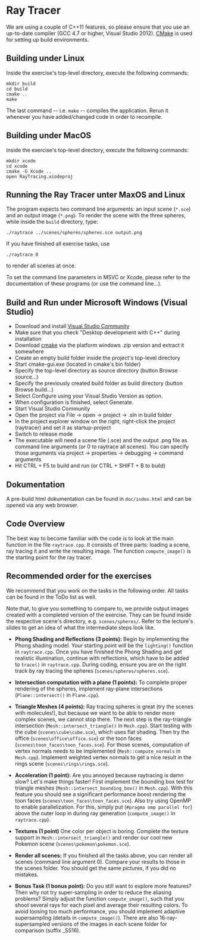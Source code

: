 Ray Tracer
==========

We are using a couple of C++11 features, so please ensure that you use an up-to-date compiler (GCC 4.7 or higher, Visual Studio 2012). [CMake](www.cmake.org) is used for setting up build environments.

Building under Linux
--------------------

Inside the exercise's top-level directory, execute the following commands:

    mkdir build
    cd build
    cmake ..
    make

The last command -- i.e. `make` -- compiles the application. Rerun it whenever you have added/changed code in order to recompile.

Building under MacOS
--------------------

Inside the exercise's top-level directory, execute the following commands:

    mkdir xcode
    cd xcode
    cmake -G Xcode ..
    open RayTracing.xcodeproj



Running the Ray Tracer unter MaxOS and Linux
--------------------------------------------

The program expects two command line arguments: an input scene (`*.sce`) and an output image (`*.png`). To render the scene with the three spheres, while inside the `build` directory, type:

    ./raytrace ../scenes/spheres/spheres.sce output.png

If you have finished all exercise tasks, use

    ./raytrace 0

to render all scenes at once.
    
To set the command line parameters in MSVC or Xcode, please refer to the documentation of these programs (or use the command line...).



Build and Run under Microsoft Windows (Visual Studio)
------------------------------------------------

* Download and install [Visual Studio Community](https://www.visualstudio.com/vs/community/)
* Make sure that you check "Desktop development with C++" during installation
* Download [cmake](https://cmake.org/download/) via the platform windows .zip version and extract it somewhere
* Create an empty build folder inside the project's top-level directory
* Start cmake-gui.exe (located in cmake's bin folder)
* Specify the top-level directory as source directory (button Browse source...)
* Specify the previously created build folder as build directory (button Browse build...)
* Select Configure using your Visual Studio Version as option.
* When configuration is finished, select Generate.
* Start Visual Studio Community
* Open the project via File -> open -> project -> .sln in build folder
* In the project explorer window on the right, right-click the project (raytracer) and set it as startup-project
* Switch to release mode
* The executable will need a scene file (.sce) and the output .png file as command line arguments (or 0 to raytrace all scenes). You can specify those arguments via project -> properties -> debugging -> command arguments
* Hit CTRL + F5 to build and run (or CTRL + SHIFT + B to build)


Dokumentation
-------------

A pre-build html dokumentation can be found in `doc/index.html` and can be opened via any web browser.


Code Overview
-------------

The best way to become familiar with the code is to look at the main function in the file `raytrace.cpp`. It consists of three parts: loading a scene, ray tracing it and write the resulting image. The function `compute_image()` is the starting point for the ray tracer.


Recommended order for the exercises
-----------------------------------

We recommend that you work on the tasks in the following order. All tasks can be found in the ToDo list as well.

Note that, to give you something to compare to, we provide output images created with a completed version of the exercise. They can be found inside the respective scene's directory, e.g. `scenes/spheres/`. Refer to the lecture's slides to get an idea of what the intermediate steps look like.

* **Phong Shading and Reflections (3 points):**
Begin by implementing the Phong shading model. Your starting point will be the `lighting()` function in `raytrace.cpp`. Once you have finished the Phong Shading and get realistic illumination, continue with reflections, which have to be added to `trace()` in `raytrace.cpp`. During coding, ensure you are on the right track by ray tracing the spheres (`scenes/spheres/spheres.sce`).

* **Intersection computation with a plane (1 points):**
To complete proper rendering of the spheres, implement ray-plane intersections (`Plane::intersect()` in `Plane.cpp`).

* **Triangle Meshes (4 points):**
Ray tracing spheres is great (try the scenes with molecules!), but because we want to be able to render more complex scenes, we cannot stop there. The next step is the ray-triangle intersection (`Mesh::intersect_triangle()` in `Mesh.cpp`). Start testing with the cube (`scenes\cube\cube.sce`), which uses flat shading. Then try the office (`scenes\office\office.sce`) or the toon faces (`scenes\toon_faces\toon_faces.sce`). For those scenes, computation of vertex normals needs to be implemented (`Mesh::compute_normals` in `Mesh.cpp`). Implement weighted vertex normals to get a nice result in the rings scene (`scenes\rings\rings.sce`).

* **Acceleration (1 point):**
Are you annoyed because raytracing is damn slow? Let's make things faster! First implement the bounding box test for triangle meshes (`Mesh::intersect_bounding_box()` in `Mesh.cpp`). With this feature you should see a significant performance boost rendering the toon faces (`scenes\toon_faces\toon_faces.sce`). Also try using OpenMP to enable parallelization. For this, simply put
	(`#pragma omp parallel for`)
above the outer loop in during ray generation (`compute_image()` in `raytrace.cpp`).

* **Textures (1 point)**
One color per object is boring. Complete the texture support in `Mesh::intersect_triangle()` and render our cool new Pokemon scene (`scenes\pokemon\pokemon.sce`).

* **Render all scenes:** 
If you finished all the tasks above, you can render all scenes (command line argument 0).
Compare your results to those in the scenes folder. You should get the same pictures, if you did no mistakes.

* **Bonus Task (1 bonus point):**
Do you still want to explore more features? Then why not try super-sampling in order to reduce the aliasing problems? Simply adjust the function `compute_image()`, such that you shoot several rays for each pixel and average their resulting colors. To avoid loosing too much performance, you should implement adaptive supersampling (details in `compute_image()`). There are also 16-ray-supersampled versions of the images in each scene folder for comparison (suffix _SS16). 


